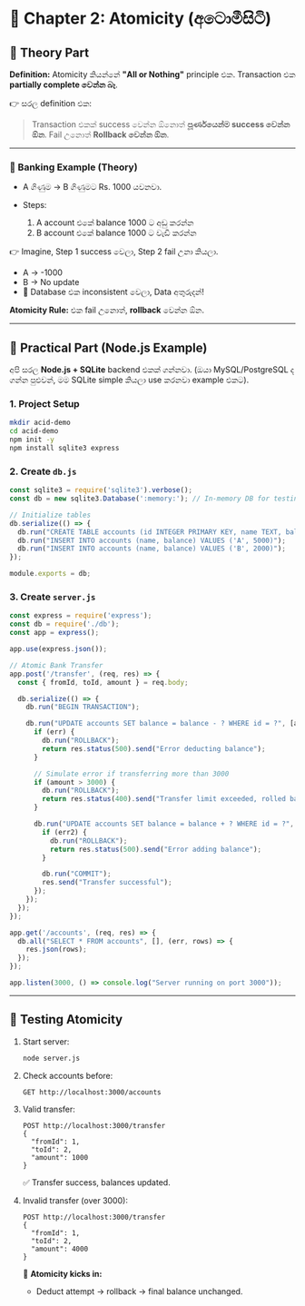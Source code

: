# 📘 Chapter 2: Atomicity (අටොමීසිටි)

## 🔹 Theory Part

**Definition:**
Atomicity කියන්නේ **"All or Nothing"** principle එක.
Transaction එක **partially complete වෙන්න බෑ**.

👉 සරල definition එක:

> Transaction එකක් success වෙන්න ඕනොත් **පූර්ණයෙන්ම success වෙන්න ඕන**. Fail උනොත් **Rollback වෙන්න ඕන**.

---

### 🏦 Banking Example (Theory)

* A ගිණුම → B ගිණුමට Rs. 1000 යවනවා.
* Steps:

  1. A account එකේ balance 1000 ට අඩු කරන්න
  2. B account එකේ balance 1000 ට වැඩි කරන්න

👉 Imagine, Step 1 success වෙලා, Step 2 fail උනා කියලා.

* A → -1000
* B → No update
* 🚨 Database එක inconsistent වෙලා, Data අතුරුදන්!

**Atomicity Rule:** එක fail උනොත්, **rollback** වෙන්න ඕන.

---

## 🔹 Practical Part (Node.js Example)

අපි සරල **Node.js + SQLite** backend එකක් ගන්නවා.
(ඔයා MySQL/PostgreSQL ද ගන්න පුළුවන්, මම SQLite simple කියලා use කරනවා example එකට).

### 1. Project Setup

```bash
mkdir acid-demo
cd acid-demo
npm init -y
npm install sqlite3 express
```

### 2. Create `db.js`

```js
const sqlite3 = require('sqlite3').verbose();
const db = new sqlite3.Database(':memory:'); // In-memory DB for testing

// Initialize tables
db.serialize(() => {
  db.run("CREATE TABLE accounts (id INTEGER PRIMARY KEY, name TEXT, balance INTEGER)");
  db.run("INSERT INTO accounts (name, balance) VALUES ('A', 5000)");
  db.run("INSERT INTO accounts (name, balance) VALUES ('B', 2000)");
});

module.exports = db;
```

### 3. Create `server.js`

```js
const express = require('express');
const db = require('./db');
const app = express();

app.use(express.json());

// Atomic Bank Transfer
app.post('/transfer', (req, res) => {
  const { fromId, toId, amount } = req.body;

  db.serialize(() => {
    db.run("BEGIN TRANSACTION");

    db.run("UPDATE accounts SET balance = balance - ? WHERE id = ?", [amount, fromId], function(err) {
      if (err) {
        db.run("ROLLBACK");
        return res.status(500).send("Error deducting balance");
      }

      // Simulate error if transferring more than 3000
      if (amount > 3000) {
        db.run("ROLLBACK");
        return res.status(400).send("Transfer limit exceeded, rolled back");
      }

      db.run("UPDATE accounts SET balance = balance + ? WHERE id = ?", [amount, toId], function(err2) {
        if (err2) {
          db.run("ROLLBACK");
          return res.status(500).send("Error adding balance");
        }

        db.run("COMMIT");
        res.send("Transfer successful");
      });
    });
  });
});

app.get('/accounts', (req, res) => {
  db.all("SELECT * FROM accounts", [], (err, rows) => {
    res.json(rows);
  });
});

app.listen(3000, () => console.log("Server running on port 3000"));
```

---

## 🔹 Testing Atomicity

1. Start server:

   ```bash
   node server.js
   ```

2. Check accounts before:

   ```
   GET http://localhost:3000/accounts
   ```

3. Valid transfer:

   ```
   POST http://localhost:3000/transfer
   {
     "fromId": 1,
     "toId": 2,
     "amount": 1000
   }
   ```

   ✅ Transfer success, balances updated.

4. Invalid transfer (over 3000):

   ```
   POST http://localhost:3000/transfer
   {
     "fromId": 1,
     "toId": 2,
     "amount": 4000
   }
   ```

   🚨 **Atomicity kicks in:**

   * Deduct attempt → rollback → final balance unchanged.

